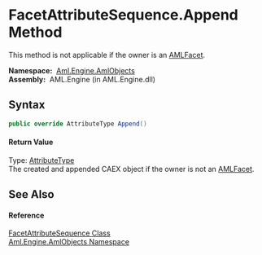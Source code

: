 FacetAttributeSequence.Append Method
====================================
This method is not applicable if the owner is an [AMLFacet][1].

  **Namespace:**  [Aml.Engine.AmlObjects][2]  
  **Assembly:**  AML.Engine (in AML.Engine.dll)

Syntax
------

```csharp
public override AttributeType Append()
```

#### Return Value
Type: [AttributeType][3]  
 The created and appended CAEX object if the owner is not an [AMLFacet][1]. 

See Also
--------

#### Reference
[FacetAttributeSequence Class][4]  
[Aml.Engine.AmlObjects Namespace][2]  

[1]: ../AMLFacet/README.md
[2]: ../README.md
[3]: ../../Aml.Engine.CAEX/AttributeType/README.md
[4]: README.md
[5]: https://www.automationml.org
[6]: ../../icons/logoShade.png